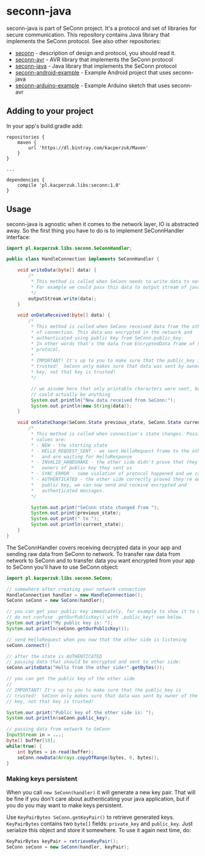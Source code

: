 seconn-java
===========

seconn-java is part of SeConn project. It's a protocol and set of libraries for secure communication. This repository contains Java library that implements the SeConn protocol. See also other repositories:

* [seconn](https://github.com/kacperzuk/seconn) - description of design and protocol, you should read it.
* [seconn-avr](https://github.com/kacperzuk/seconn-avr) - AVR library that implements the SeConn protocol
* [seconn-java](https://github.com/kacperzuk/seconn-java) - Java library that implements the SeConn protocol
* [seconn-android-example](https://github.com/kacperzuk/seconn-android-example) - Example Android project that uses seconn-java
* [seconn-arduino-example](https://github.com/kacperzuk/seconn-arduino-example) - Example Arduino sketch that uses seconn-avr

Adding to your project
----------------------

In your app's build.gradle add:

```
repositories {
    maven {
        url 'https://dl.bintray.com/kacperzuk/Maven'
    }
}

...

dependencies {
    compile 'pl.kacperzuk.libs:seconn:1.0'
}
```

Usage
-----

seconn-java is agnostic when it comes to the network layer, IO is abstracted away. So the first thing you have to do is to implement SeConnHandler interface:

```java
import pl.kacperzuk.libs.seconn.SeConnHandler;

public class HandleConnection implements SeConnHandler {

    void writeData(byte[] data) {
        /*
         * This method is called when SeConn needs to write data to network.
         * For example we could pass this data to output stream of java.net.Socket
         */
        outputStream.write(data);
    }

    void onDataReceived(byte[] data) {
        /*
         * This method is called when SeConn received data from the other side
         * of connection. This data was encrypted in the network and
         * authenticated using public key from SeConn.public_key.
         * In other words that's the data from EncryptedData frame of SeConn
         * protocol.
         *
         * IMPORTANT! It's up to you to make sure that the public_key is
         * trusted!  SeConn only makes sure that data was sent by owner of the
         * key, not that key is trusted!
         */

         // we assume here that only printable characters were sent, but that
         // could actually be anything
         System.out.println("New data received from SeConn:");
         System.out.println(new String(data));
    }

    void onStateChange(SeConn.State previous_state, SeConn.State current_state) {
        /*
         * This method is called when connection's state changes. Possible
         * values are:
         * - NEW - the starting state
         * - HELLO_REQUEST_SENT - we sent HelloRequest frame to the other end
         *   and are waiting for HelloResponse
         * - INVALID_HANDSHAKE - the other side didn't prove that they're
         *   owners of public key they sent us
         * - SYNC_ERROR - some violation of protocol happened and we can't recover
         * - AUTHENTICATED - the other side correctly proved they're owners of
         *   public key, we can now send and receive encrypted and
         *   authenticated messages.
         */

         System.out.print("SeConn state changed from ");
         System.out.print(previous_state);
         System.out.print(" to ");
         System.out.println(current_state);
    }
}
```

The SeConnHandler covers receiving decrypted data in your app and sending raw data from SeConn to network. To transfer raw data from network to SeConn and to transfer data you want encrypted from your app to SeConn you'll have to use SeConn object:

```java
import pl.kacperzuk.libs.seconn.SeConn;

// somewhere after creating your network connection
HandleConnection handler = new HandleConnection();
SeConn seConn = new SeConn(handler);

// you can get your public key immediately, for example to show it to user for verificateion
// do not confuse .getOurPublicKey() with .public_key! see below.
System.out.print("My public key is: ");
System.out.println(seConn.getOurPublicKey());

// send HelloRequest when you now that the other side is listening
seConn.connect()

// after the state is AUTHENTICATED
// passing data that should be encrypted and sent to other side:
seConn.writeData("Hello from the other side!".getBytes());

// you can get the public key of the other side
//
// IMPORTANT! It's up to you to make sure that the public_key is
// trusted!  SeConn only makes sure that data was sent by owner of the
// key, not that key is trusted!

System.our.print("Public key of the other side is: ");
System.out.println(seConn.public_key);

// passing data from network to SeConn
InputStream in = ...;
byte[] buffer[10];
while(true) {
    int bytes = in.read(buffer);
    seConn.newData(Arrays.copyOfRange(bytes, 0, bytes));
}
```

### Making keys persistent

When you call `new SeConn(handler)` it will generate a new key pair. That will be fine if you don't care about authenticating your java application, but if you do you may want to make keys persistent.

Use `KeyPairBytes SeConn.getKeyPair()` to retrieve generated keys. `KeyPairBytes` contains two `byte[]` fields: `private_key` and `public_key`. Just serialize this object and store it somewhere. To use it again next time, do:

```java
KeyPairBytes keyPair = retrieveKeyPair();
SeConn seConn = new SeConn(handler, keyPair);
```

